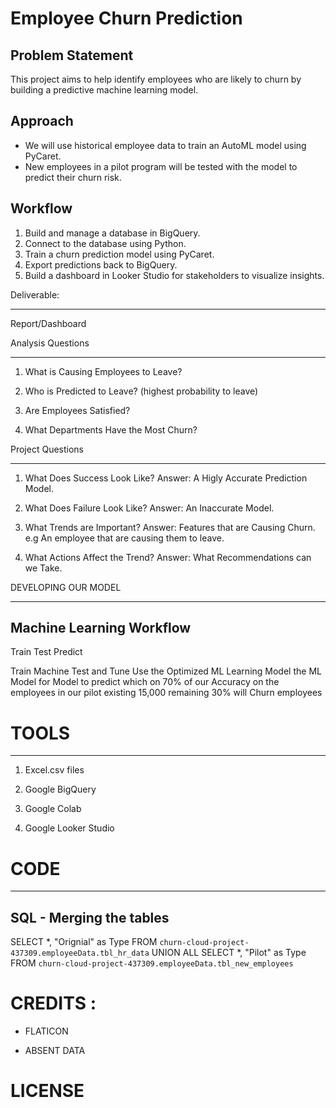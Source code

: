 # Employee Churn Prediction

## Problem Statement
This project aims to help identify employees who are likely to churn by building a predictive machine learning model.

## Approach
- We will use historical employee data to train an AutoML model using PyCaret.
- New employees in a pilot program will be tested with the model to predict their churn risk.

## Workflow
1. Build and manage a database in BigQuery.
2. Connect to the database using Python.
3. Train a churn prediction model using PyCaret.
4. Export predictions back to BigQuery.
5. Build a dashboard in Looker Studio for stakeholders to visualize insights.

Deliverable:
___________

Report/Dashboard

Analysis Questions
__________________

1. What is Causing Employees to Leave?

2. Who is Predicted to Leave?
  (highest probability to leave)

3. Are Employees Satisfied?

4. What Departments Have the Most Churn?


Project Questions
__________________

1. What Does Success Look Like?  Answer: A Higly Accurate Prediction Model.

2. What Does Failure Look Like?  Answer: An Inaccurate Model.

3. What Trends are Important?	 Answer: Features that are Causing Churn. e.g An employee that are causing them to leave.

4. What Actions Affect the Trend? Answer: What Recommendations can we Take.


DEVELOPING OUR MODEL
____________________

Machine Learning Workflow
-------------------------

Train			Test			Predict

Train Machine	      Test and Tune         Use the Optimized ML
Learning Model	     the ML Model for	    Model to predict which
on 70% of our	     Accuracy on the 	    employees in our pilot 
existing 15,000	     remaining 30%	    will Churn
employees																		


# TOOLS 
________

1. Excel.csv files

2. Google BigQuery

3. Google Colab

4. Google Looker Studio

# CODE
_____

SQL - Merging the tables
-------------------------

SELECT *, "Orignial" as Type FROM `churn-cloud-project-437309.employeeData.tbl_hr_data`
UNION ALL
SELECT *, "Pilot" as Type FROM `churn-cloud-project-437309.employeeData.tbl_new_employees`


# CREDITS :

- FLATICON

- ABSENT DATA

# LICENSE

